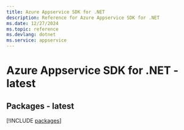 ```yaml
---
title: Azure Appservice SDK for .NET
description: Reference for Azure Appservice SDK for .NET
ms.date: 12/27/2024
ms.topic: reference
ms.devlang: dotnet
ms.service: appservice
---
```

# Azure Appservice SDK for .NET - latest
## Packages - latest
[!INCLUDE [packages](appservice-index.md)]